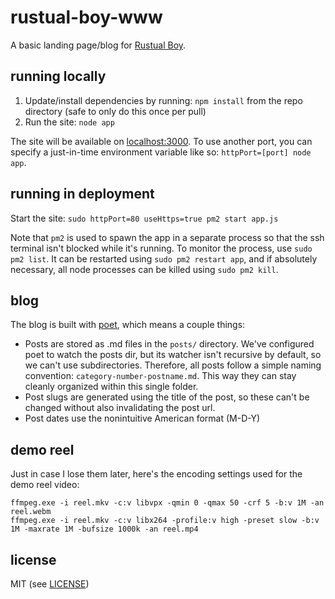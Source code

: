 # rustual-boy-www

A basic landing page/blog for [Rustual Boy](https://github.com/emu-rs/rustual-boy).

## running locally

1. Update/install dependencies by running: `npm install` from the repo directory (safe to only do this once per pull)
2. Run the site: `node app`

The site will be available on [localhost:3000](http://localhost:3000). To use another port, you can specify a just-in-time environment variable like so: `httpPort=[port] node app`.

## running in deployment

Start the site: `sudo httpPort=80 useHttps=true pm2 start app.js`

Note that `pm2` is used to spawn the app in a separate process so that the ssh terminal isn't blocked while it's running. To monitor the process, use `sudo pm2 list`. It can be restarted using `sudo pm2 restart app`, and if absolutely necessary, all node processes can be killed using `sudo pm2 kill`.

## blog

The blog is built with [poet](http://jsantell.github.io/poet/), which means a couple things:
- Posts are stored as .md files in the `posts/` directory. We've configured poet to watch the posts dir, but its watcher isn't recursive by default, so we can't use subdirectories. Therefore, all posts follow a simple naming convention: `category-number-postname.md`. This way they can stay cleanly organized within this single folder.
- Post slugs are generated using the title of the post, so these can't be changed without also invalidating the post url.
- Post dates use the nonintuitive American format (M-D-Y)

## demo reel

Just in case I lose them later, here's the encoding settings used for the demo reel video:
```
ffmpeg.exe -i reel.mkv -c:v libvpx -qmin 0 -qmax 50 -crf 5 -b:v 1M -an reel.webm
ffmpeg.exe -i reel.mkv -c:v libx264 -profile:v high -preset slow -b:v 1M -maxrate 1M -bufsize 1000k -an reel.mp4
```

## license

MIT (see [LICENSE](LICENSE))
